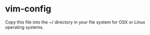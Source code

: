 # vim-config

Copy this file into the ~/ directory in your file system for OSX or Linux operating systems.
